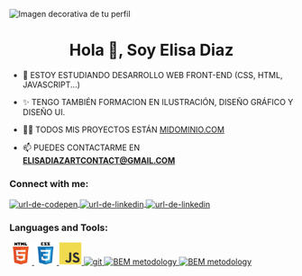 ![Imagen decorativa de tu perfil](https://media-exp1.licdn.com/dms/image/C4E16AQGjlESVomzy7Q/profile-displaybackgroundimage-shrink_350_1400/0/1658515602141?e=1675296000&v=beta&t=BrEq3jKQWTxGaQKYpKrZPF1FusscIlhbf9W2lbm2qrI)

<!-- Generado con https://rahuldkjain.github.io/gh-profile-readme-generator/ -->
<h1 align="center">Hola 👋, Soy Elisa Diaz</h1>

- 🌱 ESTOY ESTUDIANDO DESARROLLO WEB FRONT-END (CSS, HTML, JAVASCRIPT...)

- ✨ TENGO TAMBIÉN FORMACION EN ILUSTRACIÓN, DISEÑO GRÁFICO Y DISEÑO UI.

- 👨‍💻 TODOS MIS PROYECTOS ESTÁN [MIDOMINIO.COM](MIDOMINIO.COM)

- 📫 PUEDES CONTACTARME EN **ELISADIAZARTCONTACT@GMAIL.COM**

<h3 align="left">Connect with me:</h3>
<p align="left">
  <a href="https://codepen.io/elisadiazart" target="blank">
      <img align="center" src="https://raw.githubusercontent.com/rahuldkjain/github-profile-readme-generator/master/src/images/icons/Social/codepen.svg" alt="url-de-codepen" height="30" width="40" />
  </a>

  <a href="https://www.linkedin.com/in/elisa-diaz-cortes-25b308207/" target="blank">
      <img align="center" src="https://i.pinimg.com/originals/fa/1f/5b/fa1f5b2e196350cecadd3ab070cf41d3.png" alt="url-de-linkedin" height="40" width="40" />
  </a>
  <a href="https://www.behance.net/elisadiazart/projects" target="blank">
      <img align="center" src="https://cdn-icons-png.flaticon.com/512/145/145799.png" alt="url-de-linkedin" height="38" width="38"  />
  </a>
   
</p>

<h3 align="left">Languages and Tools:</h3>
<p align="left">

 <a href="https://www.w3.org/html/" target="_blank" rel="noreferrer">
      <img src="https://raw.githubusercontent.com/devicons/devicon/master/icons/html5/html5-original-wordmark.svg" alt="html5" width="40" height="40"/> 
</a> 
<a href="https://www.w3.org/Style/CSS/" target="_blank" rel="noreferrer"> 
    <img src="https://raw.githubusercontent.com/devicons/devicon/master/icons/css3/css3-original-wordmark.svg" alt="css3" width="40" height="40"/> 
</a>

<a href="https://developer.mozilla.org/en-US/docs/Web/JavaScript" target="_blank" rel="noreferrer"> 
  <img src="https://raw.githubusercontent.com/devicons/devicon/master/icons/javascript/javascript-original.svg" alt="javascript" width="40" height="40"/> 
</a>

 <a href="https://git-scm.com/" target="_blank" rel="noreferrer"> 
    <img src="https://www.vectorlogo.zone/logos/git-scm/git-scm-icon.svg" alt="git" width="40" height="40"/> 
 </a>

  <a href="https://getbem.com/">
      <img src="http://jennyknuth.com/wp-content/uploads/2018/03/BEM-1.png" target="_blank" rel="noreferrer" width="40" height="40" alt="BEM metodology">
  </a>

  <a href="https://sass-lang.com/">
      <img src="https://upload.wikimedia.org/wikipedia/commons/thumb/9/96/Sass_Logo_Color.svg/2560px-Sass_Logo_Color.svg.png" target="_blank" rel="noreferrer" width="40" alt="BEM metodology">
  </a>
